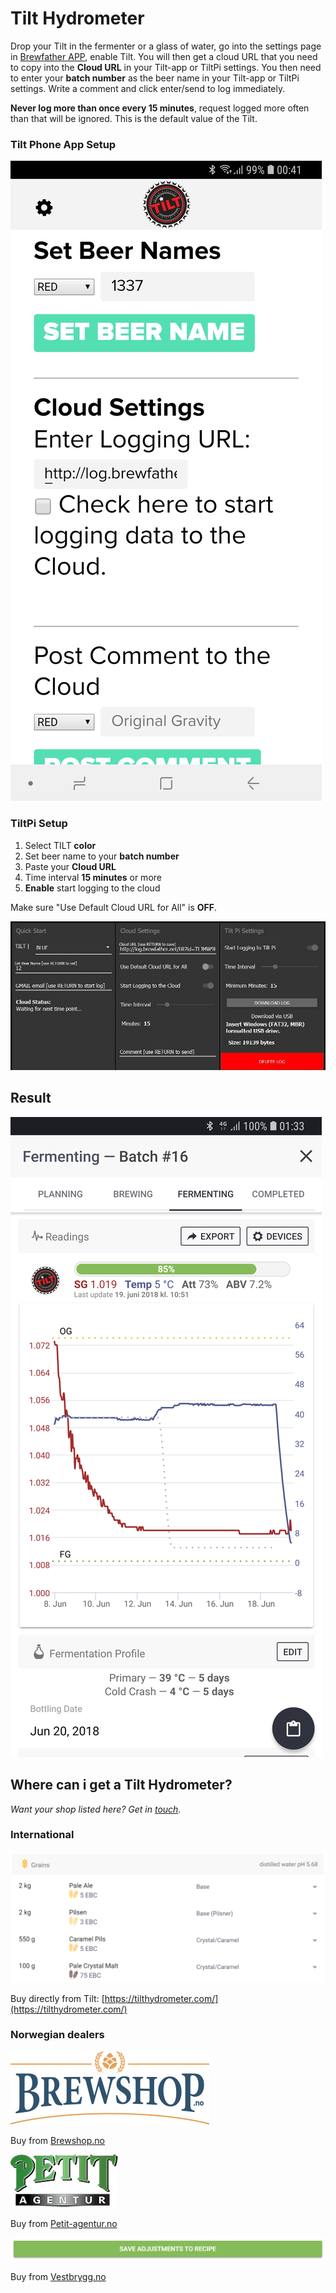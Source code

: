 # Tilt Hydrometer



Drop your Tilt in the fermenter or a glass of water, go into the settings page in [Brewfather APP](https://web.brewfather.app), enable Tilt. You will then get a cloud URL that you need to copy into the **Cloud URL** in your Tilt-app or TiltPi settings. You then need to enter your **batch number** as the beer name in your Tilt-app or TiltPi settings. Write a comment and click enter/send to log immediately.

**Never log more than once every 15 minutes**, request logged more often than that will be ignored. This is the default value of the Tilt.

### Tilt Phone App Setup

![Set Beer Name \(batch number\), and Logging URL, and click Post Comment to start logging](../.gitbook/assets/tilt_phone.jpg)

### TiltPi Setup

1. Select TILT **color**
2. Set beer name to your **batch number**
3. Paste your **Cloud URL**
4. Time interval **15 minutes** or more
5. **Enable** start logging to the cloud

Make sure "Use Default Cloud URL for All" is **OFF**.

![](../.gitbook/assets/image%20%2813%29.png)

## Result

![Tilt integration gives you full control over your fermentation progress](../.gitbook/assets/tilt_chart%20%281%29.jpg)

## Where can i get a Tilt Hydrometer?

_Want your shop listed here? Get in_ [_touch_](../more/contact.md)_._

### International

![](../.gitbook/assets/image%20%2839%29.png)

Buy directly from Tilt: [https://tilthydrometer.com/](https://tilthydrometer.com/)

### Norwegian dealers

![](../.gitbook/assets/image%20%2825%29.png)

Buy from [Brewshop.no](https://brewshop.no/produkt/utstyr/gjaering/utstyr-til-gjaering/tilt-hydrometer-termometer-ny-versjon)

![](../.gitbook/assets/image%20%2847%29.png)

Buy from [Petit-agentur.no](https://petit-agentur.no/search_result?keywords=tilt+hydrometer)

![](../.gitbook/assets/image%20%2838%29.png)

Buy from [Vestbrygg.no](https://www.vestbrygg.no/home/SearchForm?q=tilt+hydrometer)


